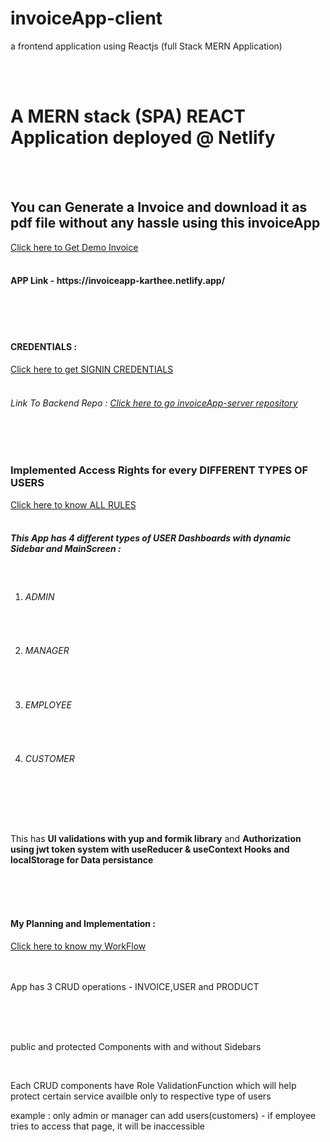 # invoiceApp-client
a frontend application using Reactjs (full Stack MERN Application)

<br><br>
<h1>A MERN stack (SPA) REACT Application deployed @ Netlify</h1>
<br><br>
<h2>You can Generate a Invoice and download it as pdf file without any hassle using this invoiceApp</h2>
<a href="https://github.com/kar-thee/invoiceApp-server/blob/master/pdf_pupeeter-1.pdf" target="_blank">Click here to Get Demo Invoice</a>
<br><br>
<h4>APP Link - https://invoiceapp-karthee.netlify.app/ </h4>
<br><br>
<br>
<h4>CREDENTIALS : </h4>
<a href="https://docs.google.com/document/d/1cITpj7dpVbwjfrkZCmUIQ-HgKrqqC7k_4MP_uiT9weE/edit" target="_blank">Click here to get SIGNIN CREDENTIALS</a>
<br>
<br>
<h6>Link To Backend Repo : <a href="https://github.com/kar-thee/invoiceApp-server" target="_blank">Click here to go invoiceApp-server repository</a></h6>
<br><br>
<h3>Implemented Access Rights for every DIFFERENT TYPES OF USERS</h3>
<a href="https://docs.google.com/document/d/1fWZuMyQ-GwEnmQeR_PDIYw09CVJMvZtZLK-9LQLJz0U/edit" target="_blank">Click here to know ALL RULES</a>
<br>
<br>
<h5>This App has 4 different types of USER Dashboards with dynamic Sidebar and MainScreen :</h5>
<br>
<ol>
<li><h6>ADMIN</h6></li>
<br>
<li><h6>MANAGER</h6></li>
<br>
<li><h6>EMPLOYEE</h6></li>
<br>
<li><h6>CUSTOMER</h6></li>
<br>
</ol>
<br><br>
<p>This has <strong>UI validations with yup and formik library</strong> and <strong>Authorization using jwt token system with useReducer & useContext Hooks and localStorage for Data persistance</strong></p> 
<br><br>
<br>
<h4>My Planning and Implementation :</h4>
<a href="https://docs.google.com/document/d/1AbVDqRioD-5r5JCIdFtKkfn8_tt9G--ClOZaKgbbVjY/edit" target="_blank">Click here to know my WorkFlow</a>
<br>
<br><br>
<p>App has 3 CRUD operations - INVOICE,USER and PRODUCT </p>
<br>
<br><br>
<p>public and protected Components with and without Sidebars</p>
<br>
<p>Each CRUD components have Role ValidationFunction which will help protect certain service availble only to respective type of users</p>
<p>example : only admin or manager can add users(customers) - if employee tries to access that page, it will be inaccessible</p>
<br><br>
